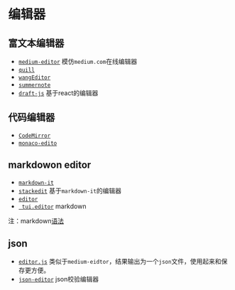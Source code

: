 
# 编辑器

## 富文本编辑器

* [` medium-editor `](https://github.com/yabwe/medium-editor) 模仿`medium.com`在线编辑器
* [` quill `](https://github.com/quilljs/quill)
* [` wangEditor `](https://github.com/wangeditor-team/wangEditor)
* [` summernote `](https://github.com/summernote/summernote)
* [` draft-js `](https://github.com/facebook/draft-js) 基于react的编辑器

## 代码编辑器

* [` CodeMirror `](https://github.com/codemirror/codemirror5)
* [` monaco-edito `](https://microsoft.github.io/monaco-editor/)

## markdowon editor

* [` markdown-it `](https://github.com/markdown-it/markdown-it)
* [` stackedit `](https://github.com/benweet/stackedit) 基于`markdown-it`的编辑器
* [` editor `](https://github.com/lepture/editor)
* [` tui.editor`](https://github.com/nhn/tui.editor) markdown

注：markdown[语法](https://markdown-here.com/)

## json

* [` editor.js `](https://github.com/codex-team/editor.js) 类似于`medium-eidtor`，结果输出为一个`json`文件，使用起来和保存更方便。
* [` json-editor `](https://github.com/jdorn/json-editor) json校验编辑器
